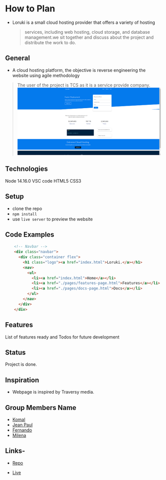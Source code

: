 # How to Plan

- Loruki is a small cloud hosting provider that offers a variety of hosting
  > services, including web hosting, cloud storage, and database management.we
  > sit together and discuss about the project and distribute the work to do.
  
## General

- A cloud hosting platform, the objective is reverse engineering  the website using 
  agile methodology

> The user of the project is TCS as it is a service provide company.
![Design](public/loruki_screen.png)

## Technologies

  Node 14.16.0
  VSC code
  HTML5
  CSS3

## Setup

- clone the repo
- `npm install`
- use `live server` to preview the website

## Code Examples

```HTML
    <!-- Navbar -->
    <div class="navbar">
      <div class="container flex">
        <h1 class="logo"><a href="index.html">Loruki.</a></h1>
        <nav>
          <ul>
            <li><a href="index.html">Home</a></li>
            <li><a href="./pages/features-page.html">Features</a></li>
            <li><a href="./pages/docs-page.html">Docs</a></li>
          </ul>
        </nav>
      </div>
    </div>
```

## Features

List of features ready and Todos for future development

## Status

Project is done.

## Inspiration

- Webpage is inspired by Traversy media.

## Group Members Name

- [Komal](https://github.com/komal-89)
- [Jean Paul](https://github.com/iradukundajp)
- [Fernando](https://github.com/FernandoYsita)
- [Milena](https://github.com/Mileenka)

## Links-

- [Repo](https://github.com/BF-FrontEnd-class/agile-development-group2-loruki-rebuild.git)

- [Live](https://bf-frontend-class.github.io/agile-development-group2-loruki-rebuild/)
